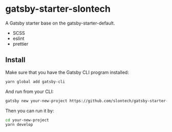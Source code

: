 # gatsby-starter-slontech
A Gatsby starter base on the gatsby-starter-default.

* SCSS
* eslint
* prettier

## Install

Make sure that you have the Gatsby CLI program installed:
```sh
yarn global add gatsby-cli
```

And run from your CLI:
```sh
gatsby new your-new-project https://github.com/slontech/gatsby-starter-slontech.git
```

Then you can run it by:
```sh
cd your-new-project
yarn develop
```